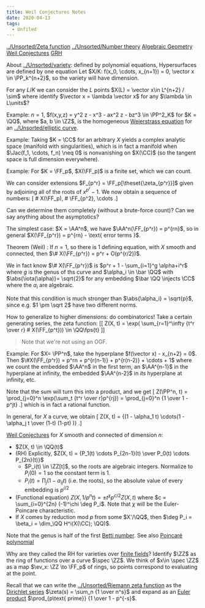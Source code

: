 ```yaml
---
title: Weil Conjectures Notes
date: 2020-04-13
tags: 
  - Unfiled
---
```


[../Unsorted/Zeta function](../Unsorted/Zeta%20function.md)
[../Unsorted/Number theory](../Unsorted/Number%20theory.md)
[Algebraic Geometry](../Unsorted/Subjects/Algebraic%20Geometry.md)
[Weil Conjectures](../Unsorted/Subjects/Weil%20Conjectures.md)
[GRH](GRH)

About [../Unsorted/variety](../Unsorted/variety.md): defined by polynomial equations,
Hypersurfaces are defined by one equation
Let $X/K: f(x_0, \cdots, x_{n+1}) = 0, \vector x \in \PP_k^{n+2}$, so the variety will have dimension.

For any $L/K$ we can consider the $L$ points $X(L) = \vector x\in L^{n+2} / \sim$ where identify $\vector x = \lambda \vector x$ for any $\lambda \in L\units$?

Example:
$n=1$, $f(x,y,z) = y^2 z - x^3 - ax^2 z - bz^3 \in \PP^2_K$ for $K = \QQ$, where $a, b \in \ZZ$, is the homogeneous [Weierstrass equation](Weierstrass%20equation) for an [../Unsorted/elliptic curve](../Unsorted/elliptic%20curve.md).

Example:
Taking $K = \CC$ for an arbitrary $X$ yields a complex analytic space (manifold with singularities), which is in fact a manifold when $\Jac(f_1, \cdots, f_n) \neq 0$ is nonvanishing on $X(\CC)$ (so the tangent space is full dimension everywhere).


Example:
For $K = \FF_p$, $X(\FF_p)$ is a finite set, which we can count.

We can consider extensions $F_{p^r} = \FF_p[\theset{\zeta_{p^r}}]$ given by adjoining all of the roots of $x^{p^r} - 1$.
We now obtain a sequence of numbers:
\[
\# X(\FF_p), \# \FF_{p^2}, \cdots
.\]

Can we determine them completely (without a brute-force count)?
Can we say anything about the asymptotics?

The simplest case: $X = \AA^n$, we have $\AA^n(\FF_{p^r}) = p^{rn}$, so in general $X(\FF_{p^r}) = p^{rn} - \text{ error terms }$.

Theorem (Weil)
: If $n=1$, so there is 1 defining equation, with $X$ smooth and connected, then $\# X(\FF_{p^r}) = p^r + O(p^{r/2})$.

We in fact know $\# X(\FF_{p^r})$ is $p^r + 1 - \sum_{i=1}^g \alpha+i^r$ where $g$ is the genus of ths curve and $\alpha_i \in \bar \QQ$ with $\abs{\iota(\alpha)}= \sqrt{2}$ for any embedding $\bar \QQ \injects \CC$ where the $\alpha_i$ are algebraic.

Note that this condition is much stronger than $\abs{\alpha_i} = \sqrt{p}$, since e.g. $1 \pm \sqrt 2$ have two different norms.

How to generalize to higher dimensions: do combinatorics!
Take a certain generating series, the zeta function:
[[
Z(X, t) = \exp( \sum_{r=1}^\infty {t^r \over r} \# X(\FF_{p^t})) \in \QQ\fps{t}
]]

> Note that we're not using an OGF.

Example:
For $X= \PP^n$, take the hyperplane $f(\vector x) - x_{n+2} = 0$.
Then $\#X(\FF_{p^r}) = p^rn + p^{r(n-1)} + p^{r(n-2)} + \cdots + 1$ where we count the embedded $\AA^n$ in the first term, an $\AA^{n-1}$ in the hyperplane at infinity, the embedded $\AA^{n-2}$ in *its* hyperplane at infinity, etc.

Note that the sum will turn this into a product, and we get
\[
Z(\PP^n, t) = \prod_{j=0}^n \exp(\sum_t {t^r \over r}p^{rj}) = \prod_{j=0}^n {1 \over 1 - p^jt}
.\]
which is in fact a rational function.

In general, for $X$ a curve, we obtain
\[
Z(X, t) = {(1 - \alpha_1 t) \cdots(1 - \alpha_j t \over (1-t) (1-pt) )} 
.\]

[Weil Conjectures](../Unsorted/Subjects/Weil%20Conjectures.md) for $X$ smooth and connected of dimension $n$: 

- $Z(X, t) \in \QQ(t)$
- (RH) Explicitly, $Z(X, t) = {P_1(t) \cdots P_{2n-1}(t) \over P_0(t) \cdots P_{2n}(t)}$
  - $P_i(t) \in \ZZ[t]$, so the roots are algebraic integers. Normalize to $P_i(0) = 1$ so the constant term is 1.
  - $P_i(t) = \prod_j (1 - \alpha_{ij} t)$ (i.e. the roots), so the absolute value of every embedding is $p^{i/2}$
- (Functional equation) $Z(X, 1/p^nt) = \pm t^\chi p^{c/2} Z(X, t)$ where $c = \sum_{i=0}^{2n} (-1)^\chi \deg P_i$. Note that $\chi$ will be the Euler-Poincare characteristic.
- If $X$ comes by reduction mod $p$ from some $X'/\QQ$, then $\deg P_i = \beta_i = \dim_\QQ H^i(X(\CC); \QQ)$.

Note that the genus is half of the first [Betti number](Betti%20number).
See also [Poincaré polynomial](Poincaré%20polynomial)

Why are they called the RH for varieties over [finite fields](finite%20fields)?
Identify $\ZZ$ as the ring of functions over a curve $\spec \ZZ$.
We think of $x\in \spec \ZZ$ as a map $\ev_x: \ZZ \to \FF_p$ of rings, so points correspond to evaluating at the point.

Recall that we can write the [../Unsorted/Riemann zeta function](../Unsorted/Riemann%20zeta%20function.md) as the [Dirichlet series](Dirichlet%20series) $\zeta(s) = \sum_n {1 \over n^s}$ and expand as an [Euler product](Euler%20product) $\prod_{p\text{ prime}} {1 \over 1 - p^{-s}$.
